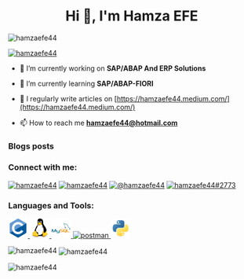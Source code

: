 <h1 align="center">Hi 👋, I'm Hamza EFE</h1>
<p align="left"> <img src="https://komarev.com/ghpvc/?username=hamzaefe44&label=Profile%20views&color=0e75b6&style=flat" alt="hamzaefe44" /> </p>

<p align="left"> <a href="https://twitter.com/hamzaefe44" target="blank"><img src="https://img.shields.io/twitter/follow/hamzaefe44?logo=twitter&style=for-the-badge" alt="hamzaefe44" /></a> </p>

- 🔭 I’m currently working on **SAP/ABAP And ERP Solutions**

- 🌱 I’m currently learning **SAP/ABAP-FIORI**

- 📝 I regularly write articles on [https://hamzaefe44.medium.com/](https://hamzaefe44.medium.com/)

- 📫 How to reach me **hamzaefe44@hotmail.com**

### Blogs posts
<!-- BLOG-POST-LIST:START -->
<!-- BLOG-POST-LIST:END -->

<h3 align="left">Connect with me:</h3>
<p align="left">
<a href="https://twitter.com/hamzaefe44" target="blank"><img align="center" src="https://raw.githubusercontent.com/rahuldkjain/github-profile-readme-generator/master/src/images/icons/Social/twitter.svg" alt="hamzaefe44" height="30" width="40" /></a>
<a href="https://linkedin.com/in/hamzaefe44" target="blank"><img align="center" src="https://raw.githubusercontent.com/rahuldkjain/github-profile-readme-generator/master/src/images/icons/Social/linked-in-alt.svg" alt="hamzaefe44" height="30" width="40" /></a>
<a href="https://medium.com/@hamzaefe44" target="blank"><img align="center" src="https://raw.githubusercontent.com/rahuldkjain/github-profile-readme-generator/master/src/images/icons/Social/medium.svg" alt="@hamzaefe44" height="30" width="40" /></a>
<a href="https://discord.gg/hamzaefe44#2773" target="blank"><img align="center" src="https://raw.githubusercontent.com/rahuldkjain/github-profile-readme-generator/master/src/images/icons/Social/discord.svg" alt="hamzaefe44#2773" height="30" width="40" /></a>
</p>

<h3 align="left">Languages and Tools:</h3>
<p align="left"> <a href="https://www.cprogramming.com/" target="_blank" rel="noreferrer"> <img src="https://raw.githubusercontent.com/devicons/devicon/master/icons/c/c-original.svg" alt="c" width="40" height="40"/> </a> <a href="https://www.linux.org/" target="_blank" rel="noreferrer"> <img src="https://raw.githubusercontent.com/devicons/devicon/master/icons/linux/linux-original.svg" alt="linux" width="40" height="40"/> </a> <a href="https://www.mysql.com/" target="_blank" rel="noreferrer"> <img src="https://raw.githubusercontent.com/devicons/devicon/master/icons/mysql/mysql-original-wordmark.svg" alt="mysql" width="40" height="40"/> </a> <a href="https://postman.com" target="_blank" rel="noreferrer"> <img src="https://www.vectorlogo.zone/logos/getpostman/getpostman-icon.svg" alt="postman" width="40" height="40"/> </a> <a href="https://www.python.org" target="_blank" rel="noreferrer"> <img src="https://raw.githubusercontent.com/devicons/devicon/master/icons/python/python-original.svg" alt="python" width="40" height="40"/> </a> </p>

<p><img align="left" src="https://github-readme-stats.vercel.app/api/top-langs?username=hamzaefe44&show_icons=true&locale=en&layout=compact" alt="hamzaefe44" /></p>

<p>&nbsp;<img align="center" src="https://github-readme-stats.vercel.app/api?username=hamzaefe44&show_icons=true&locale=en" alt="hamzaefe44" /></p>

<p><img align="center" src="https://github-readme-streak-stats.herokuapp.com/?user=hamzaefe44&" alt="hamzaefe44" /></p>
